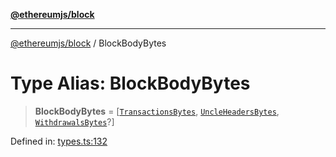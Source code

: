 [**@ethereumjs/block**](../README.md)

***

[@ethereumjs/block](../README.md) / BlockBodyBytes

# Type Alias: BlockBodyBytes

> **BlockBodyBytes** = \[[`TransactionsBytes`](TransactionsBytes.md), [`UncleHeadersBytes`](UncleHeadersBytes.md), [`WithdrawalsBytes`](WithdrawalsBytes.md)?\]

Defined in: [types.ts:132](https://github.com/ethereumjs/ethereumjs-monorepo/blob/master/packages/block/src/types.ts#L132)
